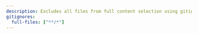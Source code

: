 ```yaml
---
description: Excludes all files from full content selection using gitignore patterns. Use to restrict context to code outlines or metadata, minimizing context size.
gitignores:
  full-files: ["**/*"]
---
```

